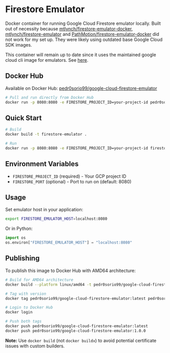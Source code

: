 # Firestore Emulator

Docker container for running Google Cloud Firestore emulator locally. Built out of necessity because [mtlynch/firestore-emulator-docker](https://hub.docker.com/r/mtlynch/firestore-emulator-docker), [mtlynch/firestore-emulator](https://hub.docker.com/r/mtlynch/firestore-emulator/tags) and [PathMotion/firestore-emulator-docker](https://github.com/PathMotion/firestore-emulator-docker) did not work for my set up. They were likely using outdated base Google Cloud SDK images.

This container will remain up to date since it uses the maintained google cloud cli image for emulators. See [here](https://cloud.google.com/sdk/docs/downloads-docker).

## Docker Hub

Available on Docker Hub: [pedr0sorio99/google-cloud-firestore-emulator](https://hub.docker.com/r/pedr0sorio99/google-cloud-firestore-emulator)

```bash
# Pull and run directly from Docker Hub
docker run -p 8080:8080 -e FIRESTORE_PROJECT_ID=your-project-id pedr0sorio99/google-cloud-firestore-emulator
```

## Quick Start

```bash
# Build
docker build -t firestore-emulator .

# Run
docker run -p 8080:8080 -e FIRESTORE_PROJECT_ID=your-project-id firestore-emulator
```

## Environment Variables

- `FIRESTORE_PROJECT_ID` (required) - Your GCP project ID
- `FIRESTORE_PORT` (optional) - Port to run on (default: 8080)

## Usage

Set emulator host in your application:
```bash
export FIRESTORE_EMULATOR_HOST=localhost:8080
```

Or in Python:
```python
import os
os.environ["FIRESTORE_EMULATOR_HOST"] = "localhost:8080"
```

## Publishing

To publish this image to Docker Hub with AMD64 architecture:

```bash
# Build for AMD64 architecture
docker build --platform linux/amd64 -t pedr0sorio99/google-cloud-firestore-emulator:latest .

# Tag with version
docker tag pedr0sorio99/google-cloud-firestore-emulator:latest pedr0sorio99/google-cloud-firestore-emulator:1.0.0

# Login to Docker Hub
docker login

# Push both tags
docker push pedr0sorio99/google-cloud-firestore-emulator:latest
docker push pedr0sorio99/google-cloud-firestore-emulator:1.0.0
```

**Note:** Use `docker build` (not `docker buildx`) to avoid potential certificate issues with custom builders.